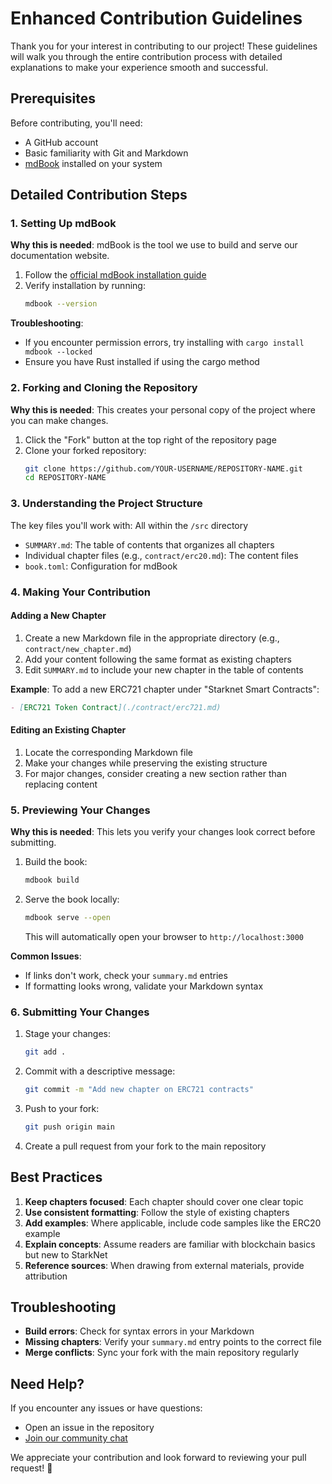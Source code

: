 # Enhanced Contribution Guidelines

Thank you for your interest in contributing to our project! These guidelines will walk you through the entire contribution process with detailed explanations to make your experience smooth and successful.

## Prerequisites

Before contributing, you'll need:

- A GitHub account
- Basic familiarity with Git and Markdown
- [mdBook](https://rust-lang.github.io/mdBook/guide/installation.html) installed on your system

## Detailed Contribution Steps

### 1. Setting Up mdBook

**Why this is needed**: mdBook is the tool we use to build and serve our documentation website.

1. Follow the [official mdBook installation guide](https://rust-lang.github.io/mdBook/guide/installation.html)
2. Verify installation by running:
   ```bash
   mdbook --version
   ```

**Troubleshooting**:

- If you encounter permission errors, try installing with `cargo install mdbook --locked`
- Ensure you have Rust installed if using the cargo method

### 2. Forking and Cloning the Repository

**Why this is needed**: This creates your personal copy of the project where you can make changes.

1. Click the "Fork" button at the top right of the repository page
2. Clone your forked repository:
   ```bash
   git clone https://github.com/YOUR-USERNAME/REPOSITORY-NAME.git
   cd REPOSITORY-NAME
   ```

### 3. Understanding the Project Structure

The key files you'll work with:
All within the `/src` directory

- `SUMMARY.md`: The table of contents that organizes all chapters
- Individual chapter files (e.g., `contract/erc20.md`): The content files
- `book.toml`: Configuration for mdBook

### 4. Making Your Contribution

#### Adding a New Chapter

1. Create a new Markdown file in the appropriate directory (e.g., `contract/new_chapter.md`)
2. Add your content following the same format as existing chapters
3. Edit `SUMMARY.md` to include your new chapter in the table of contents

**Example**: To add a new ERC721 chapter under "Starknet Smart Contracts":

```markdown
- [ERC721 Token Contract](./contract/erc721.md)
```

#### Editing an Existing Chapter

1. Locate the corresponding Markdown file
2. Make your changes while preserving the existing structure
3. For major changes, consider creating a new section rather than replacing content

### 5. Previewing Your Changes

**Why this is needed**: This lets you verify your changes look correct before submitting.

1. Build the book:
   ```bash
   mdbook build
   ```
2. Serve the book locally:
   ```bash
   mdbook serve --open
   ```
   This will automatically open your browser to `http://localhost:3000`

**Common Issues**:

- If links don't work, check your `summary.md` entries
- If formatting looks wrong, validate your Markdown syntax

### 6. Submitting Your Changes

1. Stage your changes:
   ```bash
   git add .
   ```
2. Commit with a descriptive message:
   ```bash
   git commit -m "Add new chapter on ERC721 contracts"
   ```
3. Push to your fork:
   ```bash
   git push origin main
   ```
4. Create a pull request from your fork to the main repository

## Best Practices

1. **Keep chapters focused**: Each chapter should cover one clear topic
2. **Use consistent formatting**: Follow the style of existing chapters
3. **Add examples**: Where applicable, include code samples like the ERC20 example
4. **Explain concepts**: Assume readers are familiar with blockchain basics but new to StarkNet
5. **Reference sources**: When drawing from external materials, provide attribution

## Troubleshooting

- **Build errors**: Check for syntax errors in your Markdown
- **Missing chapters**: Verify your `summary.md` entry points to the correct file
- **Merge conflicts**: Sync your fork with the main repository regularly

## Need Help?

If you encounter any issues or have questions:

- Open an issue in the repository
- [Join our community chat](https://t.me/+uQKuqWrTlhs5ZWI0)

We appreciate your contribution and look forward to reviewing your pull request! 🎉
